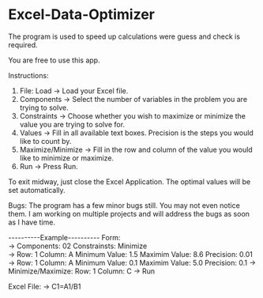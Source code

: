 # Excel-Data-Optimizer
The program is used to speed up calculations were guess and check is required.

You are free to use this app.

Instructions:
1) File: Load -> Load your Excel file.
2) Components -> Select the number of variables in the problem you are trying to solve.
3) Constraints -> Choose whether you wish to maximize or minimize the value you are trying to solve for.
4) Values -> Fill in all available text boxes. Precision is the steps you would like to count by.
5) Maximize/Minimize -> Fill in the row and column of the value you would like to minimize or maximize.
6) Run -> Press Run.

To exit midway, just close the Excel Application.
The optimal values will be set automatically.

Bugs:
The program has a few minor bugs still. You may not even notice them. I am working on multiple projects and will address the bugs as soon as I have time.

----------Example----------
Form:                                                                          
-> Components: 02 Constrainsts: Minimize                                      
-> Row: 1 Column: A Minimum Value: 1.5 Maximim Value: 8.6 Precision: 0.01 
-> Row: 1 Column: A Minimum Value: 0.1 Maximim Value: 5.0 Precision: 0.1
-> Minimize/Maximize: Row: 1 Column: C
-> Run

Excel File:
 -> C1=A1/B1
         
         
         



